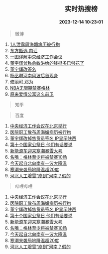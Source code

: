 <div align="center"><h2>实时热搜榜</h2><h4>2023-12-14 10:23:01</h4></div>

> 微博  

1. [1人泄露周海媚病历被行拘](https://s.weibo.com/weibo?q=%231%E4%BA%BA%E6%B3%84%E9%9C%B2%E5%91%A8%E6%B5%B7%E5%AA%9A%E7%97%85%E5%8E%86%E8%A2%AB%E8%A1%8C%E6%8B%98%23&t=31&band_rank=1&Refer=top)<br />
2. [东方甄选 内讧](https://s.weibo.com/weibo?q=%E4%B8%9C%E6%96%B9%E7%94%84%E9%80%89%20%E5%86%85%E8%AE%A7&t=31&band_rank=2&Refer=top)<br />
3. [一图详解中央经济工作会议](https://s.weibo.com/weibo?q=%23%E4%B8%80%E5%9B%BE%E8%AF%A6%E8%A7%A3%E4%B8%AD%E5%A4%AE%E7%BB%8F%E6%B5%8E%E5%B7%A5%E4%BD%9C%E4%BC%9A%E8%AE%AE%23&t=31&band_rank=3&Refer=top)<br />
4. [董宇辉曾称俞敏洪给的钱挺多已够花了](https://s.weibo.com/weibo?q=%23%E8%91%A3%E5%AE%87%E8%BE%89%E6%9B%BE%E7%A7%B0%E4%BF%9E%E6%95%8F%E6%B4%AA%E7%BB%99%E7%9A%84%E9%92%B1%E6%8C%BA%E5%A4%9A%E5%B7%B2%E5%A4%9F%E8%8A%B1%E4%BA%86%23&t=31&band_rank=4&Refer=top)<br />
5. [董宇辉改签名](https://s.weibo.com/weibo?q=%23%E8%91%A3%E5%AE%87%E8%BE%89%E6%94%B9%E7%AD%BE%E5%90%8D%23&t=31&band_rank=5&Refer=top)<br />
6. [杨丞琳河南风波后首现身](https://s.weibo.com/weibo?q=%23%E6%9D%A8%E4%B8%9E%E7%90%B3%E6%B2%B3%E5%8D%97%E9%A3%8E%E6%B3%A2%E5%90%8E%E9%A6%96%E7%8E%B0%E8%BA%AB%23&t=31&band_rank=6&Refer=top)<br />
7. [修丽可 邓为](https://s.weibo.com/weibo?q=%E4%BF%AE%E4%B8%BD%E5%8F%AF%20%E9%82%93%E4%B8%BA&t=31&band_rank=7&Refer=top)<br />
8. [NBA无限期禁赛格林](https://s.weibo.com/weibo?q=%23NBA%E6%97%A0%E9%99%90%E6%9C%9F%E7%A6%81%E8%B5%9B%E6%A0%BC%E6%9E%97%23&t=31&band_rank=8&Refer=top)<br />
9. [原来爱情公寓这么前卫](https://s.weibo.com/weibo?q=%E5%8E%9F%E6%9D%A5%E7%88%B1%E6%83%85%E5%85%AC%E5%AF%93%E8%BF%99%E4%B9%88%E5%89%8D%E5%8D%AB&t=31&band_rank=9&Refer=top)<br />

> 知乎  


> 百度  

1. [中央经济工作会议在北京举行](https://www.baidu.com/s?wd=%E4%B8%AD%E5%A4%AE%E7%BB%8F%E6%B5%8E%E5%B7%A5%E4%BD%9C%E4%BC%9A%E8%AE%AE%E5%9C%A8%E5%8C%97%E4%BA%AC%E4%B8%BE%E8%A1%8C&sa=fyb_news&rsv_dl=fyb_news)<br />
2. [医院职工散布周海媚病历被行拘](https://www.baidu.com/s?wd=%E5%8C%BB%E9%99%A2%E8%81%8C%E5%B7%A5%E6%95%A3%E5%B8%83%E5%91%A8%E6%B5%B7%E5%AA%9A%E7%97%85%E5%8E%86%E8%A2%AB%E8%A1%8C%E6%8B%98&sa=fyb_news&rsv_dl=fyb_news)<br />
3. [董宇辉改掉售货员签名 IP显示陕西](https://www.baidu.com/s?wd=%E8%91%A3%E5%AE%87%E8%BE%89%E6%94%B9%E6%8E%89%E5%94%AE%E8%B4%A7%E5%91%98%E7%AD%BE%E5%90%8D+IP%E6%98%BE%E7%A4%BA%E9%99%95%E8%A5%BF&sa=fyb_news&rsv_dl=fyb_news)<br />
4. [第十个国家公祭日 他们有话要说](https://www.baidu.com/s?wd=%E7%AC%AC%E5%8D%81%E4%B8%AA%E5%9B%BD%E5%AE%B6%E5%85%AC%E7%A5%AD%E6%97%A5+%E4%BB%96%E4%BB%AC%E6%9C%89%E8%AF%9D%E8%A6%81%E8%AF%B4&sa=fyb_news&rsv_dl=fyb_news)<br />
5. [新能源车迎来寒潮暴雪大考](https://www.baidu.com/s?wd=%E6%96%B0%E8%83%BD%E6%BA%90%E8%BD%A6%E8%BF%8E%E6%9D%A5%E5%AF%92%E6%BD%AE%E6%9A%B4%E9%9B%AA%E5%A4%A7%E8%80%83&sa=fyb_news&rsv_dl=fyb_news)<br />
6. [名嘴：格林至少将被禁赛10场](https://www.baidu.com/s?wd=%E5%90%8D%E5%98%B4%EF%BC%9A%E6%A0%BC%E6%9E%97%E8%87%B3%E5%B0%91%E5%B0%86%E8%A2%AB%E7%A6%81%E8%B5%9B10%E5%9C%BA&sa=fyb_news&rsv_dl=fyb_news)<br />
7. [今天起自北向南有一波大降温](https://www.baidu.com/s?wd=%E4%BB%8A%E5%A4%A9%E8%B5%B7%E8%87%AA%E5%8C%97%E5%90%91%E5%8D%97%E6%9C%89%E4%B8%80%E6%B3%A2%E5%A4%A7%E9%99%8D%E6%B8%A9&sa=fyb_news&rsv_dl=fyb_news)<br />
8. [寒潮来袭局地降温超20度](https://www.baidu.com/s?wd=%E5%AF%92%E6%BD%AE%E6%9D%A5%E8%A2%AD%E5%B1%80%E5%9C%B0%E9%99%8D%E6%B8%A9%E8%B6%8520%E5%BA%A6&sa=fyb_news&rsv_dl=fyb_news)<br />
9. [河北人工增雪“崩到”河南？假的](https://www.baidu.com/s?wd=%E6%B2%B3%E5%8C%97%E4%BA%BA%E5%B7%A5%E5%A2%9E%E9%9B%AA%E2%80%9C%E5%B4%A9%E5%88%B0%E2%80%9D%E6%B2%B3%E5%8D%97%EF%BC%9F%E5%81%87%E7%9A%84&sa=fyb_news&rsv_dl=fyb_news)<br />

> 哔哩哔哩  

1. [中央经济工作会议在北京举行](https://www.baidu.com/s?wd=%E4%B8%AD%E5%A4%AE%E7%BB%8F%E6%B5%8E%E5%B7%A5%E4%BD%9C%E4%BC%9A%E8%AE%AE%E5%9C%A8%E5%8C%97%E4%BA%AC%E4%B8%BE%E8%A1%8C&sa=fyb_news&rsv_dl=fyb_news)<br />
2. [医院职工散布周海媚病历被行拘](https://www.baidu.com/s?wd=%E5%8C%BB%E9%99%A2%E8%81%8C%E5%B7%A5%E6%95%A3%E5%B8%83%E5%91%A8%E6%B5%B7%E5%AA%9A%E7%97%85%E5%8E%86%E8%A2%AB%E8%A1%8C%E6%8B%98&sa=fyb_news&rsv_dl=fyb_news)<br />
3. [董宇辉改掉售货员签名 IP显示陕西](https://www.baidu.com/s?wd=%E8%91%A3%E5%AE%87%E8%BE%89%E6%94%B9%E6%8E%89%E5%94%AE%E8%B4%A7%E5%91%98%E7%AD%BE%E5%90%8D+IP%E6%98%BE%E7%A4%BA%E9%99%95%E8%A5%BF&sa=fyb_news&rsv_dl=fyb_news)<br />
4. [第十个国家公祭日 他们有话要说](https://www.baidu.com/s?wd=%E7%AC%AC%E5%8D%81%E4%B8%AA%E5%9B%BD%E5%AE%B6%E5%85%AC%E7%A5%AD%E6%97%A5+%E4%BB%96%E4%BB%AC%E6%9C%89%E8%AF%9D%E8%A6%81%E8%AF%B4&sa=fyb_news&rsv_dl=fyb_news)<br />
5. [新能源车迎来寒潮暴雪大考](https://www.baidu.com/s?wd=%E6%96%B0%E8%83%BD%E6%BA%90%E8%BD%A6%E8%BF%8E%E6%9D%A5%E5%AF%92%E6%BD%AE%E6%9A%B4%E9%9B%AA%E5%A4%A7%E8%80%83&sa=fyb_news&rsv_dl=fyb_news)<br />
6. [名嘴：格林至少将被禁赛10场](https://www.baidu.com/s?wd=%E5%90%8D%E5%98%B4%EF%BC%9A%E6%A0%BC%E6%9E%97%E8%87%B3%E5%B0%91%E5%B0%86%E8%A2%AB%E7%A6%81%E8%B5%9B10%E5%9C%BA&sa=fyb_news&rsv_dl=fyb_news)<br />
7. [今天起自北向南有一波大降温](https://www.baidu.com/s?wd=%E4%BB%8A%E5%A4%A9%E8%B5%B7%E8%87%AA%E5%8C%97%E5%90%91%E5%8D%97%E6%9C%89%E4%B8%80%E6%B3%A2%E5%A4%A7%E9%99%8D%E6%B8%A9&sa=fyb_news&rsv_dl=fyb_news)<br />
8. [寒潮来袭局地降温超20度](https://www.baidu.com/s?wd=%E5%AF%92%E6%BD%AE%E6%9D%A5%E8%A2%AD%E5%B1%80%E5%9C%B0%E9%99%8D%E6%B8%A9%E8%B6%8520%E5%BA%A6&sa=fyb_news&rsv_dl=fyb_news)<br />
9. [河北人工增雪“崩到”河南？假的](https://www.baidu.com/s?wd=%E6%B2%B3%E5%8C%97%E4%BA%BA%E5%B7%A5%E5%A2%9E%E9%9B%AA%E2%80%9C%E5%B4%A9%E5%88%B0%E2%80%9D%E6%B2%B3%E5%8D%97%EF%BC%9F%E5%81%87%E7%9A%84&sa=fyb_news&rsv_dl=fyb_news)<br />
